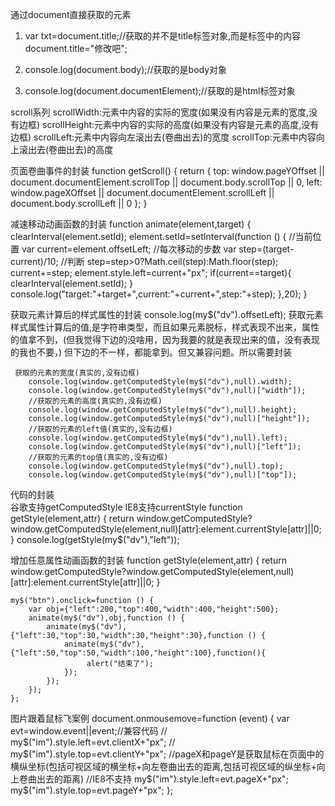 通过document直接获取的元素
 1. var txt=document.title;//获取的并不是title标签对象,而是标签中的内容
   document.title="修改吧";
   
 2.  console.log(document.body);//获取的是body对象
    
 3. console.log(document.documentElement);//获取的是html标签对象

scroll系列
scrollWidth:元素中内容的实际的宽度(如果没有内容是元素的宽度,没有边框)
scrollHeight:元素中内容的实际的高度(如果没有内容是元素的高度,没有边框)
scrollLeft:元素中内容向左滚出去(卷曲出去)的宽度
scrollTop:元素中内容向上滚出去(卷曲出去)的高度

页面卷曲事件的封装
function getScroll() {
   return {
            top: window.pageYOffset || document.documentElement.scrollTop || document.body.scrollTop || 0,
            left: window.pageXOffset || document.documentElement.scrollLeft || document.body.scrollLeft || 0
        };
    }

减速移动动画函数的封装
    function animate(element,target) {
        clearInterval(element.setId);
        element.setId=setInterval(function () {
            //当前位置
            var current=element.offsetLeft;
            //每次移动的步数
            var step=(target-current)/10;
            //判断
            step=step>0?Math.ceil(step):Math.floor(step);
            current+=step;
            element.style.left=current+"px";
            if(current==target){
                clearInterval(element.setId);
            }
            console.log("target:"+target+",current:"+current+",step:"+step);
        },20);
    }

获取元素计算后的样式属性的封装
console.log(my$("dv").offsetLeft);   获取元素样式属性计算后的值,是字符串类型，而且如果元素脱标，样式表现不出来，属性的值拿不到，(但我觉得下边的没啥用，因为我要的就是表现出来的值，没有表现的我也不要，)
但下边的不一样，都能拿到。但又兼容问题。所以需要封装
        
     获取的元素的宽度(真实的,没有边框)
        console.log(window.getComputedStyle(my$("dv"),null).width);
        console.log(window.getComputedStyle(my$("dv"),null)["width"]);
        //获取的元素的高度(真实的,没有边框)
        console.log(window.getComputedStyle(my$("dv"),null).height);
        console.log(window.getComputedStyle(my$("dv"),null)["height"]);
        //获取的元素的left值(真实的,没有边框)
        console.log(window.getComputedStyle(my$("dv"),null).left);
        console.log(window.getComputedStyle(my$("dv"),null)["left"]);
        //获取的元素的top值(真实的,没有边框)
        console.log(window.getComputedStyle(my$("dv"),null).top);
        console.log(window.getComputedStyle(my$("dv"),null)["top"]);

代码的封装    
 谷歌支持getComputedStyle IE8支持currentStyle 
function getStyle(element,attr) {
        return window.getComputedStyle?window.getComputedStyle(element,null)[attr]:element.currentStyle[attr]||0;
    }
console.log(getStyle(my$("dv"),"left"));

增加任意属性动画函数的封装
  function getStyle(element,attr) {
        return window.getComputedStyle?window.getComputedStyle(element,null)[attr]:element.currentStyle[attr]||0;
    }

    my$("btn").onclick=function () {
        var obj={"left":200,"top":400,"width":400,"height":500};
        animate(my$("dv"),obj,function () {
            animate(my$("dv"),{"left":30,"top":30,"width":30,"height":30},function () {
                animate(my$("dv"),{"left":50,"top":50,"width":100,"height":100},function(){
                     alert("结束了");
                });
            });
        });
    };

图片跟着鼠标飞案例
    document.onmousemove=function (event) {
          var evt=window.event||event;//兼容代码
//        my$("im").style.left=evt.clientX+"px";
//        my$("im").style.top=evt.clientY+"px";
 //pageX和pageY是获取鼠标在页面中的横纵坐标(包括可视区域的横坐标+向左卷曲出去的距离,包括可视区域的纵坐标+向上卷曲出去的距离)
        //IE8不支持
        my$("im").style.left=evt.pageX+"px";
        my$("im").style.top=evt.pageY+"px";
    };